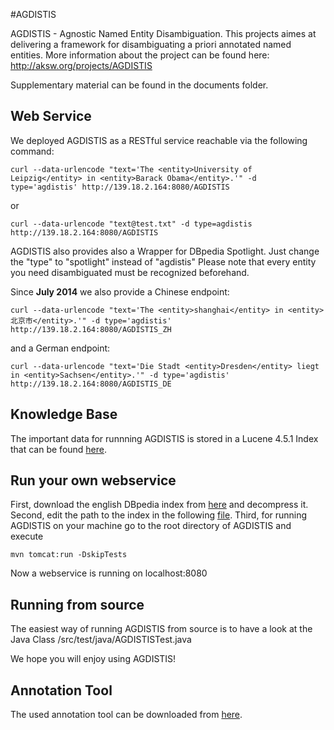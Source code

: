 #AGDISTIS

AGDISTIS - Agnostic Named Entity Disambiguation. This projects aimes at delivering a framework for disambiguating a priori annotated named entities. More information about the project can be found here: http://aksw.org/projects/AGDISTIS

Supplementary material can be found in the documents folder.

## Web Service

We deployed AGDISTIS as a RESTful service reachable via the following command:

```shell
curl --data-urlencode "text='The <entity>University of Leipzig</entity> in <entity>Barack Obama</entity>.'" -d type='agdistis' http://139.18.2.164:8080/AGDISTIS
```
or
```shell
curl --data-urlencode "text@test.txt" -d type=agdistis http://139.18.2.164:8080/AGDISTIS
```
AGDISTIS also provides also a Wrapper for DBpedia Spotlight. Just change the "type" to "spotlight" instead of "agdistis"
Please note that every entity you need disambiguated must be recognized beforehand.

Since <b>July 2014</b> we also provide a Chinese endpoint:
```shell
curl --data-urlencode "text='The <entity>shanghai</entity> in <entity>北京市</entity>.'" -d type='agdistis' http://139.18.2.164:8080/AGDISTIS_ZH
```

and a German endpoint: 
```shell
curl --data-urlencode "text='Die Stadt <entity>Dresden</entity> liegt in <entity>Sachsen</entity>.'" -d type='agdistis' http://139.18.2.164:8080/AGDISTIS_DE
```

## Knowledge Base

The important data for runnning AGDISTIS is stored in a Lucene 4.5.1 Index that can be found
<a href="http://139.18.2.164/rusbeck/agdistis/indexdbpedia_en.7z">here</a>.

## Run your own webservice

First, download the english DBpedia index from <a href="http://139.18.2.164/rusbeck/agdistis/indexdbpedia_en.7z">here</a> and decompress it.
Second, edit the path to the index in the following <a href="https://github.com/AKSW/AGDISTIS/blob/master/src/main/java/org/aksw/agdistis/webapp/GetDisambiguation.java">file</a>.
Third, for running AGDISTIS on your machine go to the root directory of AGDISTIS and execute

```shell
mvn tomcat:run -DskipTests
```
Now a webservice is running on localhost:8080

## Running from source

The easiest way of running AGDISTIS from source is to have a look at the Java Class /src/test/java/AGDISTISTest.java


We hope you will enjoy using AGDISTIS!

## Annotation Tool

The used annotation tool can be downloaded from <a href="https://github.com/RicardoUsbeck/QRTool">here</a>.
